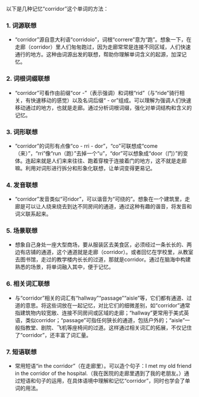 以下是几种记忆“corridor”这个单词的方法：

### 1. 词源联想
 - “corridor”源自意大利语“corridoio”，词根“correre”意为“跑”。想象一下，在走廊（corridor）里人们匆匆跑过，因为走廊常常是连接不同区域，人们快速通行的地方。这种由词源出发的联想，帮助你理解单词含义的起源，加深记忆。

### 2. 词根词缀联想
 - “corridor”可看作由前缀“cor -”（表示强调）和词根“rid”（与“ride”骑行相关，有快速移动的感觉）以及名词后缀“ - or”组成。可以理解为强调人们快速移动通过的地方，也就是走廊。通过分析词根词缀，强化对单词结构和含义的记忆。

### 3. 词形联想
 - “corridor”的词形有点像“co - rri - dor”，“co”可联想成“come（来）”，“rri”像“run（跑）”去掉一个“u”，“dor”可以想象成“door（门）”的变体。连起来就是人们来来往往、跑着穿梭于连接着门的地方，这不就是走廊嘛。利用对词形进行拆分和形象化联想，让单词变得更易记。

### 4. 发音联想
 - “corridor”发音类似“可ridor”，可以谐音为“可绕的”。想象在一个建筑里，走廊是可以让人绕来绕去到达不同房间的通道，通过这种有趣的谐音，将发音和词义联系起来。

### 5. 场景联想
 - 想象自己身处一座大型商场，要从服装区去美食区，必须经过一条长长的、两边有店铺的通道，这个通道就是走廊（corridor）。或者回忆在学校里，从教室去图书馆，走过的教学楼内长长的过道，那就是corridor。通过在脑海中构建熟悉的场景，将单词融入其中，便于记忆。

### 6. 相关词汇联想
 - 与“corridor”相关的词汇有“hallway”“passage”“aisle”等，它们都有通道、过道的意思。将这些词放在一起记忆，对比它们的细微差别，如“corridor”通常指建筑物内较宽敞、连接不同房间或区域的走廊；“hallway”更常用于美式英语，类似corridor；“passage”可指任何狭长的通道，包括户外的；“aisle”一般指教堂、剧院、飞机等座椅间的过道。这样通过相关词汇的拓展，不仅记住了“corridor”，还丰富了词汇量。

### 7. 短语联想
 - 常用短语“in the corridor”（在走廊里）。可以造个句子：I met my old friend in the corridor of the hospital.（我在医院的走廊里遇到了我的老朋友。）通过短语和句子的运用，在具体语境中理解和记忆“corridor”，同时也学会了单词的用法。 